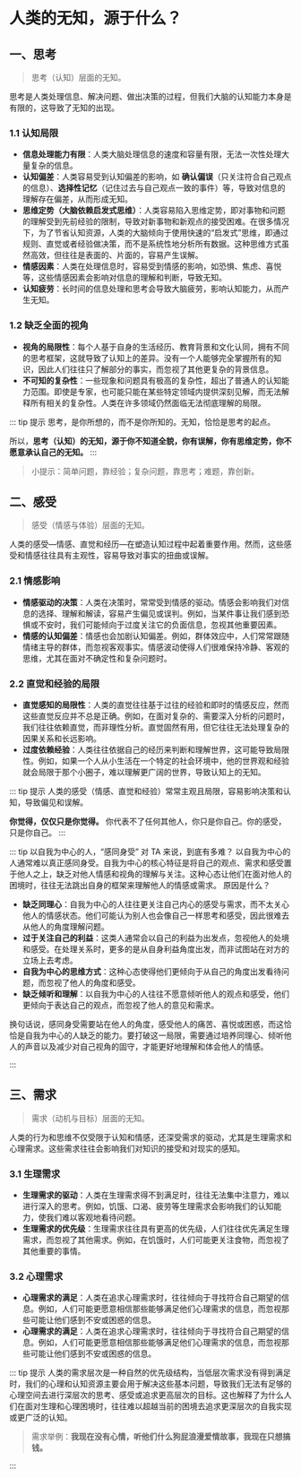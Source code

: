 # 人类的无知，源于什么？

## 一、思考

> 思考（认知）层面的无知。

思考是人类处理信息、解决问题、做出决策的过程，但我们大脑的认知能力本身是有限的，这导致了无知的出现。

### 1.1 认知局限

- **信息处理能力有限**：人类大脑处理信息的速度和容量有限，无法一次性处理大量复杂的信息。
- **认知偏差**：人类容易受到认知偏差的影响，如 **确认偏误**（只关注符合自己观点的信息）、**选择性记忆**（记住过去与自己观点一致的事件）等，导致对信息的理解存在偏差，从而形成无知。
- **思维定势（大脑依赖启发式思维）**：人类容易陷入思维定势，即对事物和问题的理解受到先前经验的限制，导致对新事物和新观点的接受困难。在很多情况下，为了节省认知资源，人类的大脑倾向于使用快速的“启发式”思维，即通过规则、直觉或者经验做决策，而不是系统性地分析所有数据。这种思维方式虽然高效，但往往是表面的、片面的，容易产生误解。
- **情感因素**：人类在处理信息时，容易受到情感的影响，如恐惧、焦虑、喜悦等，这些情感因素会影响对信息的理解和判断，导致无知。
- **认知疲劳**：长时间的信息处理和思考会导致大脑疲劳，影响认知能力，从而产生无知。

### 1.2 缺乏全面的视角

- **视角的局限性**：每个人基于自身的生活经历、教育背景和文化认同，拥有不同的思考框架，这就导致了认知上的差异。没有一个人能够完全掌握所有的知识，因此人们往往只了解部分的事实，而忽视了其他更复杂的背景信息。
- **不可知的复杂性**：一些现象和问题具有极高的复杂性，超出了普通人的认知能力范围。即使是专家，也可能只能在某些特定领域内提供深刻见解，而无法解释所有相关的复杂性。人类在许多领域仍然面临无法彻底理解的局限。

::: tip 提示
思考，是你所想的，而不是你所知的。无知，恰恰是思考的起点。

所以，**思考（认知）的无知，源于你不知道全貌，你有误解，你有思维定势，你不愿意承认自己的无知。**
:::

> 小提示：简单问题，靠经验；复杂问题，靠思考；难题，靠创新。

## 二、感受

> 感受（情感与体验）层面的无知。

人类的感受—情感、直觉和经历—在塑造认知过程中起着重要作用。然而，这些感受和情感往往具有主观性，容易导致对事实的扭曲或误解。

### 2.1 情感影响

- **情感驱动的决策**：人类在决策时，常常受到情感的驱动。情感会影响我们对信息的选择、理解和解读，容易产生偏见或误判。例如，当某件事让我们感到恐惧或不安时，我们可能倾向于过度关注它的负面信息，忽视其他重要因素。
- **情感的认知偏差**：情感也会加剧认知偏差。例如，群体效应中，人们常常跟随情绪主导的群体，而忽视客观事实。情感波动使得人们很难保持冷静、客观的思维，尤其在面对不确定性和复杂问题时。

### 2.2 直觉和经验的局限

- **直觉感知的局限性**：人类的直觉往往基于过往的经验和即时的情感反应，然而这些直觉反应并不总是正确。例如，在面对复杂的、需要深入分析的问题时，我们往往依赖直觉，而非理性分析。直觉固然有用，但它往往无法处理复杂的因果关系和长远影响。
- **过度依赖经验**：人类往往依据自己的经历来判断和理解世界，这可能导致局限性。例如，如果一个人从小生活在一个特定的社会环境中，他的世界观和经验就会局限于那个小圈子，难以理解更广阔的世界，导致认知上的无知。

::: tip 提示
人类的感受（情感、直觉和经验）常常主观且局限，容易影响决策和认知，导致偏见和误解。

**你觉得，仅仅只是你觉得。** 你代表不了任何其他人，你只是你自己。你的感受，只是你自己。
:::

::: tip 以自我为中心的人，“感同身受” 对 TA 来说，到底有多难？
以自我为中心的人通常难以真正感同身受。自我为中心的核心特征是将自己的观点、需求和感受置于他人之上，缺乏对他人情感和视角的理解与关注。这种心态让他们在面对他人的困境时，往往无法跳出自身的框架来理解他人的情感或需求。
原因是什么？

- **缺乏同理心**：自我为中心的人往往更关注自己内心的感受与需求，而不太关心他人的情感状态。他们可能认为别人也会像自己一样思考和感受，因此很难去从他人的角度理解问题。
- **过于关注自己的利益**：这类人通常会以自己的利益为出发点，忽视他人的处境和感受。在处理关系时，更多的是从自身利益角度出发，而非试图站在对方的立场上去考虑。
- **自我为中心的思维方式**：这种心态使得他们更倾向于从自己的角度出发看待问题，而忽视了他人的角度和感受。
- **缺乏倾听和理解**：以自我为中心的人往往不愿意倾听他人的观点和感受，他们更倾向于表达自己的观点，而忽视了他人的意见和需求。

换句话说，感同身受需要站在他人的角度，感受他人的痛苦、喜悦或困惑，而这恰恰是自我为中心的人缺乏的能力。要打破这一局限，需要通过培养同理心、倾听他人的声音以及减少对自己视角的固守，才能更好地理解和体会他人的情感。

:::

## 三、需求

> 需求（动机与目标）层面的无知。

人类的行为和思维不仅受限于认知和情感，还深受需求的驱动，尤其是生理需求和心理需求。这些需求往往会影响我们对知识的接受和对现实的感知。

### 3.1 生理需求

- **生理需求的驱动**：人类在生理需求得不到满足时，往往无法集中注意力，难以进行深入的思考。例如，饥饿、口渴、疲劳等生理需求会影响我们的认知能力，使我们难以客观地看待问题。
- **生理需求的优先级**：生理需求往往具有更高的优先级，人们往往优先满足生理需求，而忽视了其他需求。例如，在饥饿时，人们可能更关注食物，而忽视了其他重要的事情。

### 3.2 心理需求

- **心理需求的满足**：人类在追求心理需求时，往往倾向于寻找符合自己期望的信息。例如，人们可能更愿意相信那些能够满足他们心理需求的信息，而忽视那些可能让他们感到不安或困惑的信息。
- **心理需求的满足**：人类在追求心理需求时，往往倾向于寻找符合自己期望的信息。例如，人们可能更愿意相信那些能够满足他们心理需求的信息，而忽视那些可能让他们感到不安或困惑的信息。

::: tip 提示
人类的需求层次是一种自然的优先级结构，当低层次需求没有得到满足时，我们的心理和认知资源主要会用于解决这些基本问题，导致我们无法有足够的心理空间去进行深层次的思考、感受或追求更高层次的目标。这也解释了为什么人们在面对生理和心理困境时，往往难以超越当前的困境去追求更深层次的自我实现或更广泛的认知。

> 需求举例：**我现在没有心情，听他们什么狗屁浪漫爱情故事，我现在只想搞钱。**

:::

<!-- ## 四、社会

> 社会层面的无知。

社会因素对人类的认知和决策产生深远影响，包括文化、教育、社会规范和人际互动等。这些因素往往导致人类对现实世界的认知存在局限。

### 4.1 文化影响

- **文化差异**：不同文化背景的人对同一事物可能有不同的理解和看法。例如，在西方文化中，人们可能更重视个人主义，而在东方文化中，人们可能更重视集体主义。
- **文化偏见**：文化偏见可能导致人们忽视或误解其他文化。例如，一个来自西方的人可能对东方的传统文化和价值观感到陌生和困惑。

### 4.2 教育水平

- **教育水平的影响**：教育水平对人们的认知能力有重要影响。教育水平较低的人往往难以理解复杂的概念和问题，容易受到偏见和误解的影响。
- **教育水平的影响**：教育水平对人们的认知能力有重要影响。教育水平较低的人往往难以理解复杂的概念和问题，容易受到偏见和误解的影响。

### 4.3 社会规范

- **社会规范的影响**：社会规范对人们的认知和决策产生重要影响。人们往往倾向于遵守社会规范，而忽视那些可能违反社会规范的行为和观点。
- **社会规范的影响**：社会规范对人们的认知和决策产生重要影响。人们往往倾向于遵守社会规范，而忽视那些可能违反社会规范的行为和观点。

::: tip 提示

::: -->
